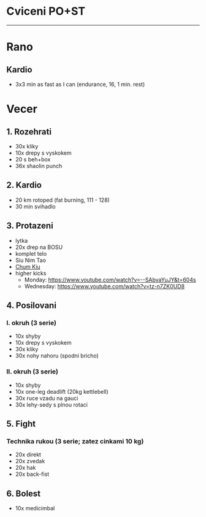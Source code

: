 # Cviceni PO+ST
---
# Rano
## Kardio
* 3x3 min as fast as I can (endurance, 16, 1 min. rest)
# Vecer
## 1. Rozehrati
* 30x kliky
* 10x drepy s vyskokem
* 20 s beh+box
* 36x shaolin punch
## 2. Kardio
* 20 km rotoped (fat burning, 111 - 128)
* 30 min svihadlo
## 3. Protazeni
* lytka
* 20x drep na BOSU
* komplet telo
* Siu Nim Tao
* [Chum Kiu](https://www.youtube.com/watch?v=HwVTdukbUnQ)
* higher kicks
  - Monday: https://www.youtube.com/watch?v=--SAbvaYuJY&t=604s
  - Wednesday: https://www.youtube.com/watch?v=tz-n7ZK0UD8
## 4. Posilovani
### I. okruh (3 serie)
* 10x shyby
* 10x drepy s vyskokem
* 30x kliky
* 30x nohy nahoru (spodni bricho)
### II. okruh (3 serie)
* 10x shyby
* 10x one-leg deadlift (20kg kettlebell)
* 30x ruce vzadu na gauci
* 30x lehy-sedy s plnou rotaci
## 5. Fight
### Technika rukou (3 serie; zatez cinkami 10 kg)
* 20x direkt
* 20x zvedak
* 20x hak
* 20x back-fist

## 6. Bolest
* 10x medicimbal
